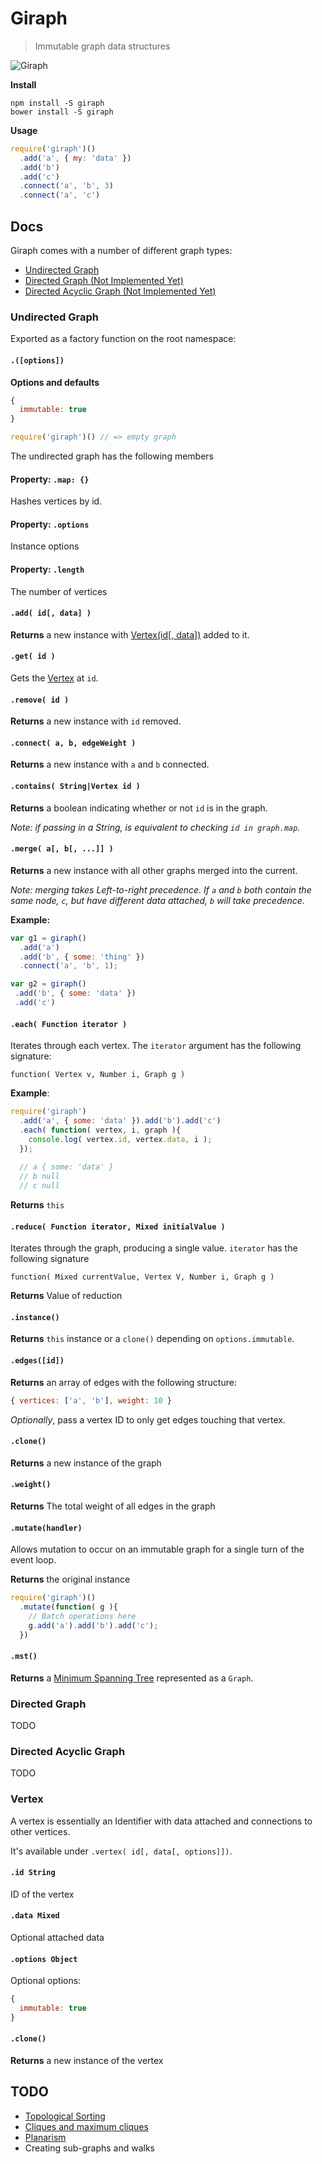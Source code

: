 # Giraph

> Immutable graph data structures

![Giraph](http://storage.j0.hn/giraph-1.png)

__Install__

```
npm install -S giraph
bower install -S giraph
```

__Usage__

```javascript
require('giraph')()
  .add('a', { my: 'data' })
  .add('b')
  .add('c')
  .connect('a', 'b', 3)
  .connect('a', 'c')
```

## Docs

Giraph comes with a number of different graph types:

* [Undirected Graph](#undirected-graph)
* [Directed Graph (Not Implemented Yet)](#directed-graph)
* [Directed Acyclic Graph (Not Implemented Yet)](#directed-acyclic-graph)

### Undirected Graph

Exported as a factory function on the root namespace:

#### `.([options])`

__Options and defaults__

```javascript
{
  immutable: true
}
```

```javascript
require('giraph')() // => empty graph
```

The undirected graph has the following members

#### Property: `.map: {}`

Hashes vertices by id.

#### Property: `.options`

Instance options

#### Property: `.length`

The number of vertices

#### `.add( id[, data] )`

__Returns__ a new instance with [Vertex(id[, data])](#vertex) added to it.

#### `.get( id )`

Gets the [Vertex](#vertex) at `id`.

#### `.remove( id )`

__Returns__ a new instance with `id` removed.

#### `.connect( a, b, edgeWeight )`

__Returns__ a new instance with `a` and `b` connected.

#### `.contains( String|Vertex id )`

__Returns__ a boolean indicating whether or not `id` is in the graph.

_Note: if passing in a String, is equivalent to checking `id in graph.map`._

#### `.merge( a[, b[, ...]] )`

__Returns__ a new instance with all other graphs merged into the current.

_Note: merging takes Left-to-right precedence. If `a` and `b` both contain the same node, `c`, but have different data attached, `b` will take precedence._

__Example:__

```javascript
var g1 = giraph()
  .add('a')
  .add('b', { some: 'thing' })
  .connect('a', 'b', 1);

var g2 = giraph()
 .add('b', { some: 'data' })
 .add('c')
```

#### `.each( Function iterator )`

Iterates through each vertex. The `iterator` argument has the following signature:

```
function( Vertex v, Number i, Graph g )
```

__Example__:

```javascript
require('giraph')
  .add('a', { some: 'data' }).add('b').add('c')
  .each( function( vertex, i, graph ){
    console.log( vertex.id, vertex.data, i );
  });
  
  // a { some: 'data' }
  // b null
  // c null
```

__Returns__ `this`

#### `.reduce( Function iterator, Mixed initialValue )`

Iterates through the graph, producing a single value. `iterator` has the following signature

```
function( Mixed currentValue, Vertex V, Number i, Graph g )
```

__Returns__ Value of reduction

#### `.instance()`

__Returns__ `this` instance or a `clone()` depending on `options.immutable`.

#### `.edges([id])`

__Returns__ an array of edges with the following structure:

```javascript
{ vertices: ['a', 'b'], weight: 10 }
```

_Optionally_, pass a vertex ID to only get edges touching that vertex.

#### `.clone()`

__Returns__ a new instance of the graph

#### `.weight()`

__Returns__ The total weight of all edges in the graph

#### `.mutate(handler)`

Allows mutation to occur on an immutable graph for a single turn of the event loop.

__Returns__ the original instance

```javascript
require('giraph')()
  .mutate(function( g ){
    // Batch operations here
    g.add('a').add('b').add('c');
  })
```

#### `.mst()`

__Returns__ a [Minimum Spanning Tree](https://www.wikiwand.com/en/MST) represented as a `Graph`.

### Directed Graph

TODO

### Directed Acyclic Graph

TODO

### Vertex

A vertex is essentially an Identifier with data attached and connections to other vertices.

It's available under `.vertex( id[, data[, options]])`.

#### `.id String`

ID of the vertex

#### `.data Mixed`

Optional attached data

#### `.options Object`

Optional options:

```javascript
{
  immutable: true
}
```

#### `.clone()`

__Returns__ a new instance of the vertex

## TODO

* [Topological Sorting](http://www.wikiwand.com/en/Topological_sorting)
* [Cliques and maximum cliques](https://www.wikiwand.com/en/Clique_(graph_theory))
* [Planarism](https://www.wikiwand.com/en/Planar_graph)
* Creating sub-graphs and walks
